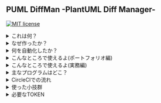 ## PUML DiffMan -PlantUML Diff Manager-

[![MIT license](https://img.shields.io/badge/License-MIT-blue.svg)](LICENSE)

<details>
<summary>これは何？</summary>

- PlantUMLのコードの画像の比較を自動化した仕組み？リポジトリ

</details>


<details>
<summary>なぜ作ったか？</summary>

- PlantUMLがもっと広まってほしいため、以下のことを容易にし、PlantUMLを使う動機の1つになってほしい
  - 改修前と改修後の図の比較のレビュー
- 思いついたはいいが、似たようなOSSを探せなかったため
- 自分の勉強にもなるため

</details>

<details>
<summary>何を自動化したか？</summary>

- feature/\*ブランチのMasterブランチへのプルリクエスト
- 画像のURL生成
- 画像の比較(Before/After)をプルリクIssueへコメント

</details>

<details>
<summary>こんなところで使えるよ(ポートフォリオ編)</summary>

- UMLを導入することで
  - REAMDEにアーキテクチャ図、ER図をつけると華やかになる
  - チームでの開発や誰かとコミュニケーションをとる時、図も使いますよというアピールになる
    - 非エンジニアとのコミュニケーションは図があるととてもスムーズ(もちろんエンジニア同士も)
- PlantUMLを使うことで
  - 図のバージョン管理もできます( ｰ`дｰ´)ｷﾘｯというアピールになる
- このプログラムを導入することで
  - CircleCIで画像の比較が容易になる => 楽しい!!
  - CircleCIで自動プルリク＆コメント => あふれる全能感!!

</details>

<details>
<summary>こんなところで使えるよ(実務編)</summary>

- PlantUMLとGitを組み合わせることで
  - 配置図/ER図/シーケンス図/フローチャート等のバージョン管理ができる(もちろん対応している図も！！)
    - マーケターの人とかもER図のバージョン管理は嬉しい（らしい）
    - PlantUML単体でやっているとこはあっても、バージョン管理をしっかりしてなければ、とてももったいない
- このプログラムを導入することで
  - プルリクのコメントに画像比較が自動で出るためコードレビューならぬ図のレビューがGitHubの中だけで完結 => 嬉しい!!

</details>

<details>
<summary>主なプログラムはどこ？</summary>

- .circleci/config.yml
- puml\_compressor.rb

</details>

<details>
<summary>CircleCIでの流れ</summary>

![alt](https://www.plantuml.com/plantuml/png/UDfpA2v9B2efpStXqj3IL53GrRLJK4egIinBpb38IynDLKZBp2b9BLBYyanJK4fBJImfBKhLrr9IACb8pUC2AOwEJ2sELL1wqRxgQVVKnytJ7pUlVjoywd7JUYMmj1Aoa6TnSMdguyRLJzVlUzmu_N7ZifYyP-kdlDZJ_7pAYkTJTZzjxd_SjFbnyyB7pK2out7Jf6TTKv-ls0yn2UWyhjISubGunpKl9JEDoo4rBmNaUW3mLbXQ)

</details>

<details>
<summary>使った小技群</summary>

- プルリクがなければhubコマンドによるCicleCIから自動プルリク
  - PULL_REQUEST_TEMPLATE.mdを使ってIssueTitleのTemplateも編集可能
- CircleCIで\*.pumlだけdiffがあれば、画像URLを作成
  - コメントや空白行はdiffとして見ていない
- Github APIを利用したプルリクIssueへ画像URLを自動コメント
- 自分でPlantUMLコードの圧縮文字列の作成
  - [PlantUMLのサーバをrubyから使ってみた](https://kray.jp/blog/plantuml-server-from-ruby/)

</details>

<details>
<summary>必要なTOKEN</summary>

- GITHUB\_TOKEN
  - プルリクやコメント追加に必要

</details>

